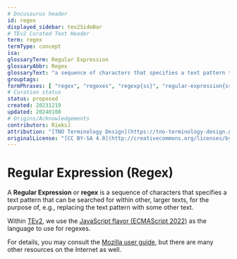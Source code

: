 ```yaml
---
# Docusaurus header
id: regex  
displayed_sidebar: tev2SideBar
# TEv2 Curated Text Header
term: regex
termType: concept
isa:
glossaryTerm: Regular Expression
glossaryAbbr: Regex
glossaryText: "a sequence of characters that specifies a text pattern that can be searched for within other, larger texts, for the purpose of, e.g., replacing the text pattern with some other text. Within [TEv2](@), we use a [JavaScript flavor (ECMAScript 2022)](https://developer.mozilla.org/en-US/docs/Web/JavaScript/Reference/Global_Objects/RegExp)."
grouptags:
formPhrases: [ "regex", "regexes", "regexp{ss}", "regular-expression{ss}" ]
# Curation status
status: proposed
created: 20231219
updated: 20240108
# Origins/Acknowledgements
contributors: RieksJ
attribution: "[TNO Terminology Design](https://tno-terminology-design.github.io/tev2-specifications/docs)"
originalLicense: "[CC BY-SA 4.0](http://creativecommons.org/licenses/by-sa/4.0/?ref=chooser-v1)"
---
```


# Regular Expression (Regex)

A **Regular Expression** or **regex** is a sequence of characters that specifies a text pattern that can be searched for within other, larger texts, for the purpose of, e.g., replacing the text pattern with some other text.

Within [TEv2](@), we use the [JavaScript flavor (ECMAScript 2022)](https://developer.mozilla.org/en-US/docs/Web/JavaScript/Reference/Global_Objects/RegExp) as the language to use for regexes.

For details, you may consult the [Mozilla user guide](https://developer.mozilla.org/en-US/docs/Web/JavaScript/Guide/Regular_expressions), but there are many other resources on the Internet as well.
